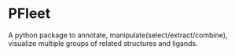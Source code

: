 # PFleet
A python package to annotate, manipulate(select/extract/combine), visualize multiple groups of related structures and ligands.
